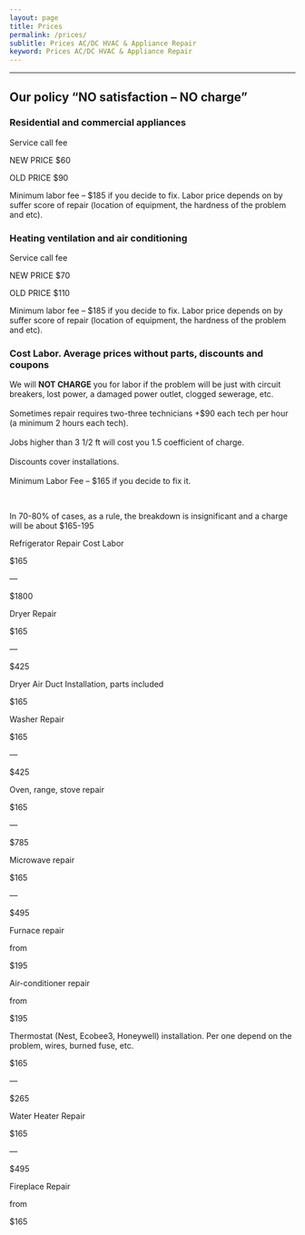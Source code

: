 ```yaml
---
layout: page
title: Prices
permalink: /prices/
sublitle: Prices AC/DC HVAC & Appliance Repair
keyword: Prices AC/DC HVAC & Appliance Repair
---
```


<!-- CONTENT -->
<section>
    <div class="fixed-width-container">
        <div class="col-8">
            <hr>
            <h2 class="section-headline">Our policy “NO satisfaction – NO charge”</h2>
            <h3 class="section-subheadline">Residential and commercial appliances</h3>
            <div class="prices--fee--container">
                <div class="prices--fee--new-price">
                    <p class="prices--fee--text">Service call fee</p>
                    <p class="prices--fee--text">NEW PRICE $60</p>
                </div>
                <p class="prices--fee--old-price">OLD PRICE $90</p>
            </div>
            <p class="big">
                Minimum labor fee – $185 if you decide to fix. Labor price depends on by suffer score of repair (location of equipment, the hardness of the problem and etc).
            </p>
            <h3 class="section-subheadline" >Heating ventilation and air conditioning</h3>
            <div class="prices--fee--container">
                <div class="prices--fee--new-price">
                    <p class="prices--fee--text">Service call fee</p>
                    <p class="prices--fee--text">NEW PRICE $70</p>
                </div>
                <p class="prices--fee--old-price">OLD PRICE $110</p>
            </div>
            <p class="big">
                Minimum labor fee – $185 if you decide to fix. Labor price depends on by suffer score of repair (location of equipment, the hardness of the problem and etc).
            </p>
            <h3 class="section-subheadline">Cost Labor. Average prices without parts, discounts and coupons</h3>
            <p class="big">
                We will <strong>NOT CHARGE</strong>  you for labor if the problem will be just with circuit breakers, lost power, a damaged power outlet, clogged sewerage, etc.
                <br><br> Sometimes repair requires two-three technicians +$90 each tech per hour (a minimum 2 hours each tech).
                <br><br> Jobs higher than 3 1/2 ft will cost you 1.5 coefficient of charge.
                <br><br> Discounts cover installations.
                <br><br> Minimum Labor Fee – $165 if you decide to fix it.
            </p>
            <br>
            <p class="pullquote">In 70-80% of cases, as a rule, the breakdown is insignificant and a charge will be about $165-195</p>
            <div class="page--table--container">
                <div class="page--table--row">
                    <div class="page--table-cell"><p>Refrigerator Repair Cost Labor</p></div>
                    <div class="page--table-cell--price">
                        <p class="page--table-cell--price-num">$165</p>
                        <p class="page--table-cell--price-separator">—</p>
                        <p class="page--table-cell--price-num">$1800</p>
                    </div>
                </div>
                <div class="page--table--row">
                    <div class="page--table-cell"><p>Dryer Repair</p></div>
                    <div class="page--table-cell--price">
                        <p class="page--table-cell--price-num">$165</p>
                        <p class="page--table-cell--price-separator">—</p>
                        <p class="page--table-cell--price-num">$425</p>
                    </div>
                </div>
                <div class="page--table--row">
                    <div class="page--table-cell"><p>Dryer Air Duct Installation, parts included</p></div>
                    <div class="page--table-cell--price">
                        <p class="page--table-cell--price-num">$165</p>
                        <p class="page--table-cell--price-separator"></p>
                        <p class="page--table-cell--price-num"></p>
                    </div>
                </div>
                <div class="page--table--row">
                    <div class="page--table-cell"><p>Washer Repair</p></div>
                    <div class="page--table-cell--price">
                        <p class="page--table-cell--price-num">$165</p>
                        <p class="page--table-cell--price-separator">—</p>
                        <p class="page--table-cell--price-num">$425</p>
                    </div>
                </div>
                <div class="page--table--row">
                    <div class="page--table-cell"><p>Oven, range, stove repair</p></div>
                    <div class="page--table-cell--price">
                        <p class="page--table-cell--price-num">$165</p>
                        <p class="page--table-cell--price-separator">—</p>
                        <p class="page--table-cell--price-num">$785</p>
                    </div>
                </div>
                <div class="page--table--row">
                    <div class="page--table-cell"><p>Microwave repair</p></div>
                    <div class="page--table-cell--price">
                        <p class="page--table-cell--price-num">$165</p>
                        <p class="page--table-cell--price-separator">—</p>
                        <p class="page--table-cell--price-num">$495</p>
                    </div>
                </div>
                <div class="page--table--row">
                    <div class="page--table-cell"><p>Furnace repair</p></div>
                    <div class="page--table-cell--price">
                        <p class="page--table-cell--price-explanation">from</p>
                        <p class="page--table-cell--price-num">$195</p>
                        <p class="page--table-cell--price-separator"></p>
                        <p class="page--table-cell--price-num"></p>
                    </div>
                </div>
                <div class="page--table--row">
                    <div class="page--table-cell"><p>Air-conditioner repair</p></div>
                    <div class="page--table-cell--price">
                        <p class="page--table-cell--price-explanation">from</p>
                        <p class="page--table-cell--price-num">$195</p>
                        <p class="page--table-cell--price-separator"></p>
                        <p class="page--table-cell--price-num"></p>
                    </div>
                </div>
                <div class="page--table--row">
                    <div class="page--table-cell"><p>Thermostat (Nest, Ecobee3, Honeywell) installation. Per one depend on the problem, wires, burned fuse, etc.</p></div>
                    <div class="page--table-cell--price">
                        <p class="page--table-cell--price-num">$165</p>
                        <p class="page--table-cell--price-separator">—</p>
                        <p class="page--table-cell--price-num">$265</p>
                    </div>
                </div>
                <div class="page--table--row">
                    <div class="page--table-cell"><p>Water Heater Repair</p></div>
                    <div class="page--table-cell--price">
                        <p class="page--table-cell--price-num">$165</p>
                        <p class="page--table-cell--price-separator">—</p>
                        <p class="page--table-cell--price-num">$495</p>
                    </div>
                </div>
                <div class="page--table--row">
                    <div class="page--table-cell"><p>Fireplace Repair</p></div>
                    <div class="page--table-cell--price">
                        <p class="page--table-cell--price-explanation">from</p>
                        <p class="page--table-cell--price-num">$165</p>
                        <p class="page--table-cell--price-separator"></p>
                        <p class="page--table-cell--price-num"></p>
                    </div>
                </div>
            </div>
        </div>
    </div>
</section>